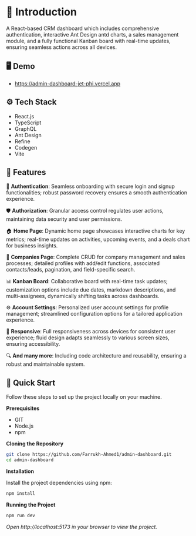 # 🤖 Introduction

A React-based CRM dashboard which includes comprehensive authentication, interactive Ant Design antd charts, a sales management module, and a fully functional Kanban board with real-time updates, ensuring seamless actions across all devices.


## 🖥️ Demo

- https://admin-dashboard-jet-phi.vercel.app


## ⚙️ Tech Stack

- React.js
- TypeScript
- GraphQL
- Ant Design
- Refine
- Codegen
- Vite

## 🔧 Features

🔐 **Authentication**: Seamless onboarding with secure login and signup functionalities; robust password recovery ensures a smooth authentication experience.

🛡️ **Authorization**: Granular access control regulates user actions, maintaining data security and user permissions.

🏠 **Home Page**: Dynamic home page showcases interactive charts for key metrics; real-time updates on activities, upcoming events, and a deals chart for business insights.

🏢 **Companies Page**: Complete CRUD for company management and sales processes; detailed profiles with add/edit functions, associated contacts/leads, pagination, and field-specific search.

📊 **Kanban Board**: Collaborative board with real-time task updates; customization options include due dates, markdown descriptions, and multi-assignees, dynamically shifting tasks across dashboards.

⚙️ **Account Settings**: Personalized user account settings for profile management; streamlined configuration options for a tailored application experience.

📱 **Responsive**: Full responsiveness across devices for consistent user experience; fluid design adapts seamlessly to various screen sizes, ensuring accessibility.

🔍 **And many more**: Including code architecture and reusability, ensuring a robust and maintainable system.

## 🚀 Quick Start

Follow these steps to set up the project locally on your machine.

**Prerequisites**

* GIT
* Node.js
* npm 

**Cloning the Repository**

```bash
git clone https://github.com/Farrukh-Ahmed1/admin-dashboard.git
cd admin-dashboard
```

**Installation**

Install the project dependencies using npm:

```bash
npm install
```

**Running the Project**
```bash
npm run dev
```

*Open http://localhost:5173 in your browser to view the project.*
